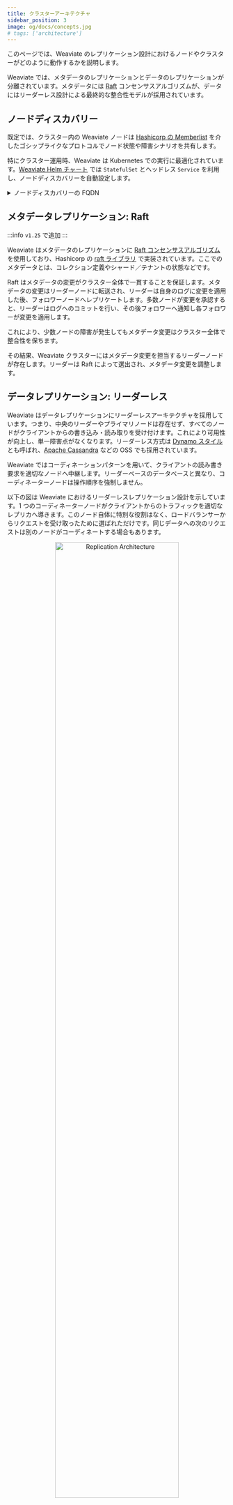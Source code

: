 ```yaml
---
title: クラスターアーキテクチャ
sidebar_position: 3
image: og/docs/concepts.jpg
# tags: ['architecture']
---
```



このページでは、Weaviate のレプリケーション設計におけるノードやクラスターがどのように動作するかを説明します。

Weaviate では、メタデータのレプリケーションとデータのレプリケーションが分離されています。メタデータには [Raft](https://raft.github.io/) コンセンサスアルゴリズムが、データにはリーダーレス設計による最終的な整合性モデルが採用されています。

## ノードディスカバリー

既定では、クラスター内の Weaviate ノードは [Hashicorp の Memberlist](https://github.com/hashicorp/memberlist) を介したゴシップライクなプロトコルでノード状態や障害シナリオを共有します。

特にクラスター運用時、Weaviate は Kubernetes での実行に最適化されています。[Weaviate Helm チャート](/deploy/installation-guides/k8s-installation.md#weaviate-helm-chart) では `StatefulSet` とヘッドレス `Service` を利用し、ノードディスカバリーを自動設定します。

<details>
  <summary>ノードディスカバリーの FQDN</summary>

:::caution `v1.25.15` で追加、`v1.30` で削除

これは実験的機能です。使用にはご注意ください。

:::

IP アドレスベースのノードディスカバリーが最適でない場合があります。その際は、`RAFT_ENABLE_FQDN_RESOLVER` と `RAFT_FQDN_RESOLVER_TLD` の [環境変数](/deploy/configuration/env-vars/index.md#multi-node-instances) を設定し、[完全修飾ドメイン名 (FQDN)](https://en.wikipedia.org/wiki/Fully_qualified_domain_name) ベースのノードディスカバリーを有効にできます。

この機能が有効な場合、Weaviate は FQDN リゾルバーを使用して、メタデータ（例: Raft）通信時にノード名からノード IP アドレスを解決します。

:::info FQDN: メタデータ変更のみ
この機能は Raft を用いたメタデータ変更時のみに使用され、データの読み書き操作には影響しません。
:::

#### FQDN ディスカバリーを使用するシナリオ例

IP アドレスが異なるクラスター間で再利用されると、一方のクラスターのノードが誤って別クラスターのノードを発見してしまう可能性があります。FQDN を利用すると、このような状況を解消できます。

また、サービス（Kubernetes など）を利用し、サービスの IP が実際のノード IP と異なり、プロキシ経由でノードへ接続する場合にも有用です。

#### FQDN ノードディスカバリー用環境変数

`RAFT_ENABLE_FQDN_RESOLVER` は Boolean フラグで、このフラグを `true` にすると FQDN リゾルバーが有効になります。`false` の場合、Weaviate は Memberlist ルックアップでノード名を IP アドレスへ解決します。デフォルト値は `false` です。

`RAFT_FQDN_RESOLVER_TLD` は文字列で、ノード ID を IP アドレスに解決する際 `[node-id].[tld]` 形式で `[tld]`（トップレベルドメイン）が付加されます。

この機能を使用するには、`RAFT_ENABLE_FQDN_RESOLVER` を `true` に設定してください。

</details>

## メタデータレプリケーション: Raft

:::info `v1.25` で追加
:::

Weaviate はメタデータのレプリケーションに [Raft コンセンサスアルゴリズム](https://raft.github.io/) を使用しており、Hashicorp の [raft ライブラリ](https://pkg.go.dev/github.com/hashicorp/raft) で実装されています。ここでのメタデータとは、コレクション定義やシャード／テナントの状態などです。

Raft はメタデータの変更がクラスター全体で一貫することを保証します。メタデータの変更はリーダーノードに転送され、リーダーは自身のログに変更を適用した後、フォロワーノードへレプリケートします。多数ノードが変更を承認すると、リーダーはログへのコミットを行い、その後フォロワーへ通知し各フォロワーが変更を適用します。

これにより、少数ノードの障害が発生してもメタデータ変更はクラスター全体で整合性を保ちます。

その結果、Weaviate クラスターにはメタデータ変更を担当するリーダーノードが存在します。リーダーは Raft によって選出され、メタデータ変更を調整します。

## データレプリケーション: リーダーレス

Weaviate はデータレプリケーションにリーダーレスアーキテクチャを採用しています。つまり、中央のリーダーやプライマリノードは存在せず、すべてのノードがクライアントからの書き込み・読み取りを受け付けます。これにより可用性が向上し、単一障害点がなくなります。リーダーレス方式は [Dynamo スタイル](https://www.allthingsdistributed.com/files/amazon-dynamo-sosp2007.pdf) とも呼ばれ、[Apache Cassandra](https://cassandra.apache.org) などの OSS でも採用されています。

Weaviate ではコーディネーションパターンを用いて、クライアントの読み書き要求を適切なノードへ中継します。リーダーベースのデータベースと異なり、コーディネーターノードは操作順序を強制しません。

以下の図は Weaviate におけるリーダーレスレプリケーション設計を示しています。1 つのコーディネーターノードがクライアントからのトラフィックを適切なレプリカへ導きます。このノード自体に特別な役割はなく、ロードバランサーからリクエストを受け取ったために選ばれただけです。同じデータへの次のリクエストは別のノードがコーディネートする場合もあります。

<p align="center"><img src="/img/docs/replication-architecture/replication-main-quorum.png" alt="Replication Architecture" width="75%"/></p>

リーダーレス設計の主な利点はフォールトトレランスの向上です。単一リーダー方式ではすべての書き込みがリーダーで処理されるため、リーダーがダウンすると書き込みが不可能になります。一方リーダーレスでは全ノードが書き込みを受け付けるため、マスターノード障害のリスクがありません。

高可用性の裏返しとして、リーダーレスデータベースは整合性が低下しやすい傾向があります。リーダーノードが存在しないため、ノード間でデータが一時的に古い（スタイル）状態になる場合があります。リーダーレスデータベースは最終的整合性を志向します。Weaviate の整合性は [チューニング可能](./consistency.md) ですが、その分可用性が犠牲になります。


## レプリケーションファクター

import RaftRFChangeWarning from '/_includes/1-25-replication-factor.mdx';

<RaftRFChangeWarning/>

Weaviate ではデータレプリケーションはコレクション単位で有効化・制御されます。そのため、コレクションごとに異なるレプリケーションファクターを設定できます。

レプリケーションファクター（RF または n）は、分散環境に保存されるデータコピー数を決定します。レプリケーションファクターが 1 の場合、各データエントリは 1 つしか存在せず、つまりレプリケーションがありません。レプリケーションファクターが 2 の場合、各データエントリが 2 つのノード（レプリカ）に保存されます。もちろん、レプリケーションファクターはノード数を超えられません。クラスター内のいずれのノードもコーディネーターノードとなり、クエリを正しいターゲットノードへ導けます。

パフォーマンスと耐障害性のバランスから、レプリケーションファクター 3 が一般的に使用されます。奇数ノード数が望ましいのは、コンフリクト解消が容易になるためです。3 ノード構成では、2 ノードでクォーラムに達するため、1 ノードの障害に耐えられます。一方 2 ノード構成では、全ノードが稼働していなければ合意形成できません。4 ノード構成ではクォーラムに 3 ノードが必要です。したがって、3 ノード構成は 2 ノードや 4 ノード構成より費用対効果の高い耐障害性を提供します。

<p align="center"><img src="/img/docs/replication-architecture/replication-factor.png" alt="Replication Factor" width="75%"/></p>

## 書き込み操作

書き込み時、クライアントのリクエストはクラスター内の任意のノードへ送信されます。最初にリクエストを受け取ったノードがコーディネーターノードに割り当てられます。コーディネーターノードはリクエストを所定数のレプリカノードへ送信し、クライアントへ結果を返します。つまりクラスター内のどのノードもコーディネーターノードになれます。クライアントが直接通信するのはこのコーディネーターノードのみです。結果を返す前に、コーディネーターノードは設定に応じた数の書き込み ACK を他ノードから受け取るまで待ちます。Weaviate が待機する ACK の数は [整合性設定](./consistency.md) により決まります。

**手順**  
1. クライアントがデータを任意のノードへ送信し、そのノードがコーディネーターノードとなる  
2. コーディネーターノードがデータをクラスター内の複数レプリカノードへ送信  
3. コーディネーターノードがクラスター内の x ノードから ACK を待機する。v1.18 以降、x は [設定可能](./consistency.md) で既定は `ALL`  
4. x 個の ACK を受信すると書き込み成功  

例として、クラスターサイズが 3 でレプリケーションファクターが 3 の場合、すべてのノードがデータを保持します。クライアントが新規データを送信すると、3 ノードすべてにレプリケートされます。

<p align="center"><img src="/img/docs/replication-architecture/replication-rf3-size3.png" alt="Replication Factor 3 with cluster size 3" width="75%"/></p>

クラスターサイズが 8、レプリケーションファクターが 3 の場合、書き込みは 8 ノードすべてではなく、そのデータのレプリカを保持する 3 ノードにのみ送信されます。コーディネーターノードがどのノードへ書き込むかを決定します。どのノードがどのコレクション（つまりシャード）を保持するかは Weaviate の設定で決まり、各ノード（および各コーディネーターノード）が認識しています。レプリケーション先は決定論的なため、すべてのノードがどのシャードにどのデータが配置されるかを把握しています。

<p align="center"><img src="/img/docs/replication-architecture/replication-rf3-size8.png" alt="Replication Factor 3 with cluster size 8" width="75%"/></p>

## 読み取り操作

読み取り操作もコーディネーターノードにより調整され、クエリをデータを保持する正しいノードへ送信します。1 つ以上のノードが古い（スタイル）データを保持している可能性があるため、読み取りクライアントは受け取ったデータから最新のものを選択してユーザーへ返します。

**手順**  
1. クライアントが Weaviate へクエリを送信し、最初に受け取ったノードがコーディネーターノードとなる  
2. コーディネーターノードがクエリをクラスター内の複数レプリカノードへ送信  
3. コーディネーターノードが x ノードからのレスポンスを待機する。*x は [設定可能](./consistency.md) で `ALL`、`QUORUM`、`ONE`（v1.18 以降、Get-Object-By-ID 型リクエストは v1.17 から調整可能）*  
4. コーディネーターノードがメタデータ（例: タイムスタンプ、ID、バージョン番号）を用いてデータの衝突を解決  
5. コーディネーターノードが最新データをクライアントへ返却  

クラスターサイズが 3、レプリケーションファクターも 3 の場合、すべてのノードがクエリに応答できます。整合性レベルに応じて、問い合わせるノード数が決まります。

クラスターサイズが 10、レプリケーションファクターが 3 の場合、そのデータ（コレクション）を保持する 3 ノードがクエリに応答し、コーディネーターノードが調整します。クライアントは x（整合性レベル） ノードから応答があるまで待機します。
## 質問およびフィードバック

import DocsFeedback from '/_includes/docs-feedback.mdx';

<DocsFeedback/>